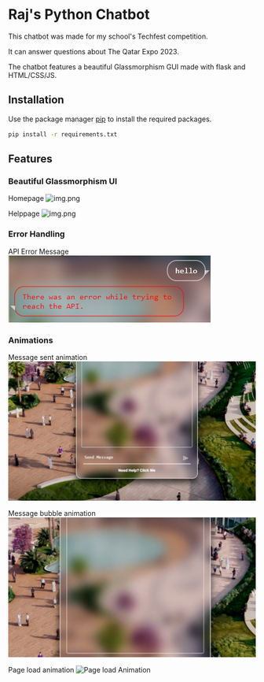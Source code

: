 # Raj's Python Chatbot

This chatbot was made for my school's Techfest competition. 

It can answer questions about The Qatar Expo 2023.

The chatbot features a beautiful Glassmorphism GUI made with flask and HTML/CSS/JS.


## Installation

Use the package manager [pip](https://pip.pypa.io/en/stable/) to install the required packages.

```bash
pip install -r requirements.txt 
```

## Features

### Beautiful Glassmorphism UI

Homepage
![img.png](media/homepage.png)

Helppage
![img.png](media/helppage.png)

### Error Handling

API Error Message
![Error Message](media/error.png)

### Animations

Message sent animation
![Send Message input Animation](media/send-msg-animation.gif)

Message bubble animation
![Message Bubble Animation](media/message-bubble-animation.gif)

Page load animation
![Page load Animation](media/page-load-animation.gif)

